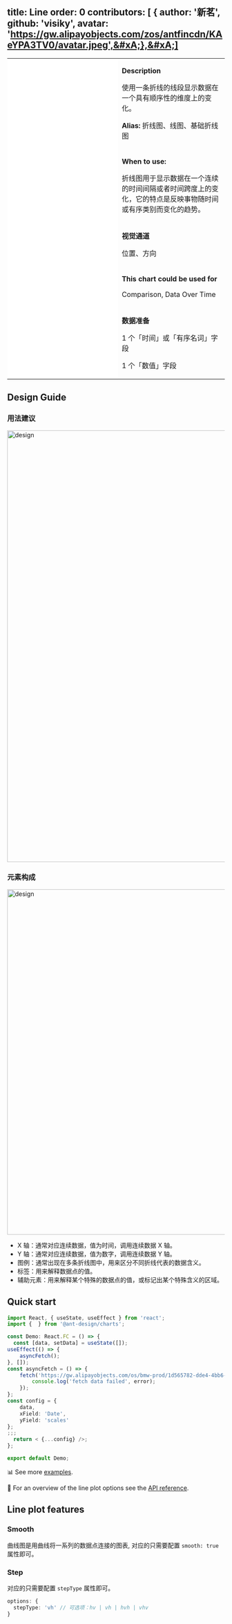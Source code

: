 

## title: Line&#xA;order: 0&#xA;contributors:&#xA;\[&#xA;{&#xA;author: '新茗',&#xA;github: 'visiky',&#xA;avatar: 'https://gw.alipayobjects.com/zos/antfincdn/KAeYPA3TV0/avatar.jpeg',&#xA;},&#xA;]

<div class="manual-docs">

  <div data-card-type="block" data-lake-card="table" id="pLwYV" class="">
      <table
        class="lake-table"
        style="width: 100%; outline: none; border-collapse: collapse"
      >
        <colgroup>
          <col width="425" span="1" />
          <col width="340" span="1" />
        </colgroup>
        <tbody>
          <tr style="height: 33px">
            <td colspan="1" rowspan="5" style="background: #fff">
              <playground path="line/basic/demo/line.ts"></playground>
            </td>
            <td class="style1">
              <p><strong>Description</strong></p>
              <p>
                <span class="lake-fontsize-12"
                  >使用一条折线的线段显示数据在一个具有顺序性的维度上的变化。</span
                >
              </p>
              <p>
                <strong>Alias: </strong>
                <span class="lake-fontsize-12">折线图、线图、基础折线图</span>
              </p>
            </td>
          </tr>
                 <tr style="height: 33px">
            <td class="style1">
              <p><strong>When to use: </strong></p>
              <p><span class="lake-fontsize-12">折线图用于显示数据在一个连续的时间间隔或者时间跨度上的变化，它的特点是反映事物随时间或有序类别而变化的趋势。</span></p>
            </td>
          </tr>
          <tr style="height: 33px">
            <td class="style1">
              <p><strong>视觉通道</strong></p>
              <p><span class="lake-fontsize-12">位置、方向</span></p>
            </td>
          </tr>
          <tr style="height: 33px">
            <td colspan="1">
              <p><strong>This chart could be used for</strong></p>
              <p><span class="lake-fontsize-12">Comparison, Data Over Time</span></p>
            </td>
          </tr>
          <tr style="height: 33px">
            <td colspan="1">
              <p><strong>数据准备</strong></p>
              <p>
                <span class="lake-fontsize-12">1 个「时间」或「有序名词」字段</span>
              </p>
              <p><span class="lake-fontsize-12">1 个「数值」字段</span></p>
            </td>
          </tr>
        </tbody>
      </table>
    </div>

## Design Guide

### 用法建议

<img
alt="design"
src="https://gw.alipayobjects.com/mdn/rms_d314dd/afts/img/A*NGoOQatmkx0AAAAAAAAAAABkARQnAQ"
width="1000"
/>

### 元素构成

<img alt="design" src="https://gw.alipayobjects.com/mdn/rms_d314dd/afts/img/A*uxv8RJgYx4oAAAAAAAAAAABkARQnAQ" width="800">

<div class="design-guide-list">

*   X 轴：通常对应连续数据，值为时间，调用连续数据 X 轴。
*   Y 轴：通常对应连续数据，值为数字，调用连续数据 Y 轴。
*   图例：通常出现在多条折线图中，用来区分不同折线代表的数据含义。
*   标签：用来解释数据点的值。
*   辅助元素：用来解释某个特殊的数据点的值，或标记出某个特殊含义的区域。

</div>

## Quick start

<div class="sign">

```ts
import React, { useState, useEffect } from 'react';
import {  } from '@ant-design/charts';

const Demo: React.FC = () => {
  const [data, setData] = useState([]);
useEffect(() => {
    asyncFetch();
}, []);
const asyncFetch = () => {
    fetch('https://gw.alipayobjects.com/os/bmw-prod/1d565782-dde4-4bb6-8946-ea6a38ccf184.json').then(response => response.json()).then(json => setData(json)).catch(error => {
        console.log('fetch data failed', error);
    });
};
const config = {
    data,
    xField: 'Date',
    yField: 'scales'
};
;;;
  return < {...config} />;
};

export default Demo;


```

</div>

📊 See more <a href="/en/examples/line/basic" target='blank'>examples</a>.

🎨 For an overview of the line plot options see the [API reference](/en/docs/api/plots/line).

## Line plot features

### Smooth

曲线图是用曲线将一系列的数据点连接的图表, 对应的只需要配置 `smooth: true` 属性即可。

<playground path='line/basic/demo/spline.ts' rid='rect2'></playground>

### Step

对应的只需要配置 `stepType` 属性即可。

```ts
options: {
  stepType: 'vh' // 可选项：hv | vh | hvh | vhv
}
```

<playground path='line/step/demo/line.ts' rid='rect3'></playground>

</div>
